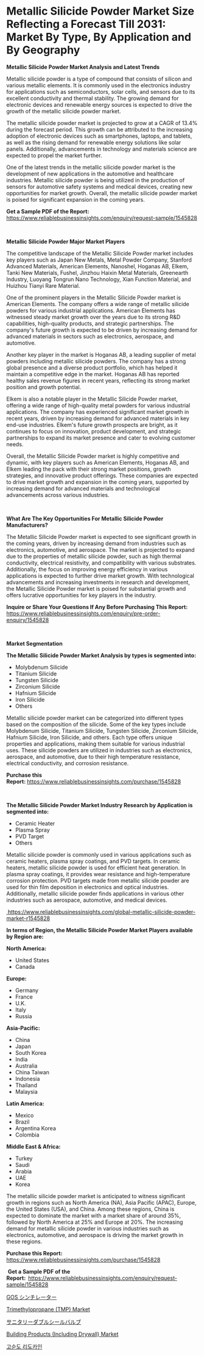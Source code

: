 <p><h1>Metallic Silicide Powder Market Size Reflecting a Forecast Till 2031: Market By Type, By Application and By Geography</h1></p><p><strong>Metallic Silicide Powder Market Analysis and Latest Trends</strong></p>
<p><p>Metallic silicide powder is a type of compound that consists of silicon and various metallic elements. It is commonly used in the electronics industry for applications such as semiconductors, solar cells, and sensors due to its excellent conductivity and thermal stability. The growing demand for electronic devices and renewable energy sources is expected to drive the growth of the metallic silicide powder market.</p><p>The metallic silicide powder market is projected to grow at a CAGR of 13.4% during the forecast period. This growth can be attributed to the increasing adoption of electronic devices such as smartphones, laptops, and tablets, as well as the rising demand for renewable energy solutions like solar panels. Additionally, advancements in technology and materials science are expected to propel the market further.</p><p>One of the latest trends in the metallic silicide powder market is the development of new applications in the automotive and healthcare industries. Metallic silicide powder is being utilized in the production of sensors for automotive safety systems and medical devices, creating new opportunities for market growth. Overall, the metallic silicide powder market is poised for significant expansion in the coming years.</p></p>
<p><strong>Get a Sample PDF of the Report:&nbsp;</strong> <a href="https://www.reliablebusinessinsights.com/enquiry/request-sample/1545828">https://www.reliablebusinessinsights.com/enquiry/request-sample/1545828</a></p>
<p>&nbsp;</p>
<p><strong>Metallic Silicide Powder Major Market Players</strong></p>
<p><p>The competitive landscape of the Metallic Silicide Powder market includes key players such as Japan New Metals, Metal Powder Company, Stanford Advanced Materials, American Elements, Nanoshel, Hoganas AB, Elkem, Tanki New Materials, Fushel, Jinzhou Haixin Metal Materials, Greenearth Industry, Luoyang Tongrun Nano Technology, Xian Function Material, and Huizhou Tianyi Rare Material.</p><p>One of the prominent players in the Metallic Silicide Powder market is American Elements. The company offers a wide range of metallic silicide powders for various industrial applications. American Elements has witnessed steady market growth over the years due to its strong R&D capabilities, high-quality products, and strategic partnerships. The company's future growth is expected to be driven by increasing demand for advanced materials in sectors such as electronics, aerospace, and automotive.</p><p>Another key player in the market is Hoganas AB, a leading supplier of metal powders including metallic silicide powders. The company has a strong global presence and a diverse product portfolio, which has helped it maintain a competitive edge in the market. Hoganas AB has reported healthy sales revenue figures in recent years, reflecting its strong market position and growth potential.</p><p>Elkem is also a notable player in the Metallic Silicide Powder market, offering a wide range of high-quality metal powders for various industrial applications. The company has experienced significant market growth in recent years, driven by increasing demand for advanced materials in key end-use industries. Elkem's future growth prospects are bright, as it continues to focus on innovation, product development, and strategic partnerships to expand its market presence and cater to evolving customer needs.</p><p>Overall, the Metallic Silicide Powder market is highly competitive and dynamic, with key players such as American Elements, Hoganas AB, and Elkem leading the pack with their strong market positions, growth strategies, and innovative product offerings. These companies are expected to drive market growth and expansion in the coming years, supported by increasing demand for advanced materials and technological advancements across various industries.</p></p>
<p>&nbsp;</p>
<p><strong>What Are The Key Opportunities For Metallic Silicide Powder Manufacturers?</strong></p>
<p><p>The Metallic Silicide Powder market is expected to see significant growth in the coming years, driven by increasing demand from industries such as electronics, automotive, and aerospace. The market is projected to expand due to the properties of metallic silicide powder, such as high thermal conductivity, electrical resistivity, and compatibility with various substrates. Additionally, the focus on improving energy efficiency in various applications is expected to further drive market growth. With technological advancements and increasing investments in research and development, the Metallic Silicide Powder market is poised for substantial growth and offers lucrative opportunities for key players in the industry.</p></p>
<p><strong>Inquire or Share Your Questions If Any Before Purchasing This Report:</strong> <a href="https://www.reliablebusinessinsights.com/enquiry/pre-order-enquiry/1545828">https://www.reliablebusinessinsights.com/enquiry/pre-order-enquiry/1545828</a></p>
<p>&nbsp;</p>
<p><strong>Market Segmentation</strong></p>
<p><strong>The Metallic Silicide Powder Market Analysis by types is segmented into:</strong></p>
<p><ul><li>Molybdenum Silicide</li><li>Titanium Silicide</li><li>Tungsten Silicide</li><li>Zirconium Silicide</li><li>Hafnium Silicide</li><li>Iron Silicide</li><li>Others</li></ul></p>
<p><p>Metallic silicide powder market can be categorized into different types based on the composition of the silicide. Some of the key types include Molybdenum Silicide, Titanium Silicide, Tungsten Silicide, Zirconium Silicide, Hafnium Silicide, Iron Silicide, and others. Each type offers unique properties and applications, making them suitable for various industrial uses. These silicide powders are utilized in industries such as electronics, aerospace, and automotive, due to their high temperature resistance, electrical conductivity, and corrosion resistance.</p></p>
<p><strong>Purchase this Report:&nbsp;</strong><a href="https://www.reliablebusinessinsights.com/purchase/1545828">https://www.reliablebusinessinsights.com/purchase/1545828</a></p>
<p>&nbsp;</p>
<p><strong>The Metallic Silicide Powder Market Industry Research by Application is segmented into:</strong></p>
<p><ul><li>Ceramic Heater</li><li>Plasma Spray</li><li>PVD Target</li><li>Others</li></ul></p>
<p><p>Metallic silicide powder is commonly used in various applications such as ceramic heaters, plasma spray coatings, and PVD targets. In ceramic heaters, metallic silicide powder is used for efficient heat generation. In plasma spray coatings, it provides wear resistance and high-temperature corrosion protection. PVD targets made from metallic silicide powder are used for thin film deposition in electronics and optical industries. Additionally, metallic silicide powder finds applications in various other industries such as aerospace, automotive, and medical devices.</p></p>
<p><a href="https://www.reliablebusinessinsights.com/global-metallic-silicide-powder-market-r1545828">&nbsp;https://www.reliablebusinessinsights.com/global-metallic-silicide-powder-market-r1545828</a></p>
<p><strong>In terms of Region, the Metallic Silicide Powder Market Players available by Region are:</strong></p>
<p>
    <p> <strong> North America: </strong>
        <ul>
            <li>United States</li>
            <li>Canada</li>
        </ul>
        </p> 
    <p> <strong> Europe: </strong>
        <ul>
            <li>Germany</li>
            <li>France</li>
            <li>U.K.</li>
            <li>Italy</li>
            <li>Russia</li>
        </ul>
        </p> 
    <p> <strong> Asia-Pacific: </strong>
        <ul>
            <li>China</li>
            <li>Japan</li>
            <li>South Korea</li>
            <li>India</li>
            <li>Australia</li>
            <li>China Taiwan</li>
            <li>Indonesia</li>
            <li>Thailand</li>
            <li>Malaysia</li>
        </ul>
        </p> 
    <p> <strong> Latin America: </strong>
        <ul>
            <li>Mexico</li>
            <li>Brazil</li>
            <li>Argentina Korea</li>
            <li>Colombia</li>
        </ul>
        </p> 
    <p> <strong> Middle East & Africa: </strong>
        <ul>
            <li>Turkey</li>
            <li>Saudi</li>
            <li>Arabia</li>
            <li>UAE</li>
            <li>Korea</li>
        </ul>
    </p>
    </p>
<p><p>The metallic silicide powder market is anticipated to witness significant growth in regions such as North America (NA), Asia Pacific (APAC), Europe, the United States (USA), and China. Among these regions, China is expected to dominate the market with a market share of around 35%, followed by North America at 25% and Europe at 20%. The increasing demand for metallic silicide powder in various industries such as electronics, automotive, and aerospace is driving the market growth in these regions.</p></p>
<p><strong>Purchase this Report: </strong><a href="https://www.reliablebusinessinsights.com/purchase/1545828">https://www.reliablebusinessinsights.com/purchase/1545828</a></p>
<p>&nbsp;<strong>Get a Sample PDF of the Report:&nbsp;&nbsp;</strong><a href="https://www.reliablebusinessinsights.com/enquiry/request-sample/1545828">https://www.reliablebusinessinsights.com/enquiry/request-sample/1545828</a></p>
<p><strong></strong></p>
<p><p><a href="https://github.com/DeonBoer2023/Market-Research-Report-List-1/blob/main/2484817136424.md">GOS シンチレーター</a></p><p><a href="https://github.com/jodemen/Market-Research-Report-List-3/blob/main/trimethylopropane-tmp-market.md">Trimethylopropane (TMP) Market</a></p><p><a href="https://github.com/dawson566/Market-Research-Report-List-1/blob/main/2253352136423.md">サニタリーダブルシールバルブ</a></p><p><a href="https://github.com/RyleeBauch2023/Market-Research-Report-List-1/blob/main/building-products-including-drywall-market.md">Building Products (Including Drywall) Market</a></p><p><a href="https://github.com/vskv4779xr1/Market-Research-Report-List-2/blob/main/5724929141962.md">고순도 리도카인</a></p></p>